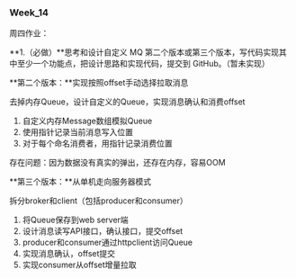### Week_14

周四作业：

**1.（必做）**思考和设计自定义 MQ 第二个版本或第三个版本，写代码实现其中至少一个功能点，把设计思路和实现代码，提交到 GitHub。（暂未实现）

**第二个版本：**实现按照offset手动选择拉取消息

去掉内存Queue，设计自定义的Queue，实现消息确认和消费offset

1. 自定义内存Message数组模拟Queue
2. 使用指针记录当前消息写入位置
3. 对于每个命名消费者，用指针记录消费位置

存在问题：因为数据没有真实的弹出，还存在内存，容易OOM

**第三个版本：**从单机走向服务器模式

拆分broker和client（包括producer和consumer）

1. 将Queue保存到web server端
2. 设计消息读写API接口，确认接口，提交offset
3. producer和consumer通过httpclient访问Queue
4. 实现消息确认，offset提交
5. 实现consumer从offset增量拉取



